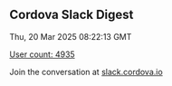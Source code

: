 ## Cordova Slack Digest
Thu, 20 Mar 2025 08:22:13 GMT

[User count: 4935](https://cordova.slack.com/)


Join the conversation at [slack.cordova.io](http://slack.cordova.io/)
